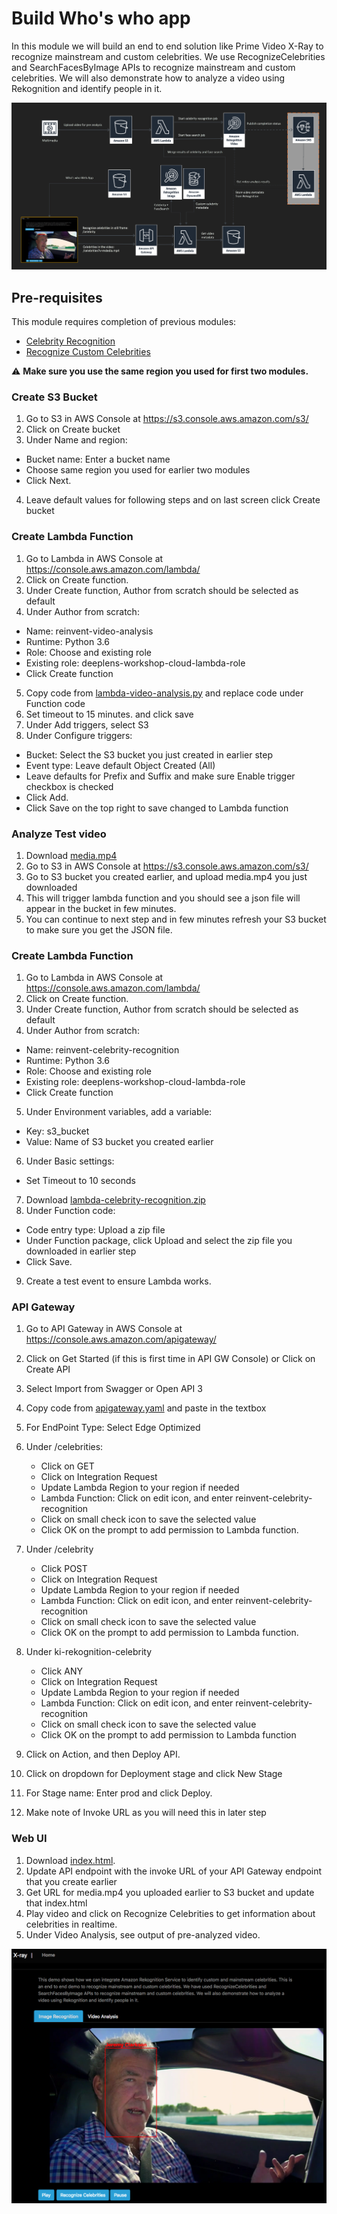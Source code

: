 # Build Who's who app

In this module we will build an end to end solution like Prime Video X-Ray to recognize mainstream and custom celebrities. We use RecognizeCelebrities and SearchFacesByImage APIs to recognize mainstream and custom celebrities. We will also demonstrate how to analyze a video using Rekognition and identify people in it.

![](assets/arch.png)

## Pre-requisites
This module requires completion of previous modules:
 - [Celebrity Recognition](../1-celebrity-recognition)
 - [Recognize Custom Celebrities](../2-recognize-custom-celebrities)

:warning: **Make sure you use the same region you used for first two modules.**

### Create S3 Bucket

1. Go to S3 in AWS Console at https://s3.console.aws.amazon.com/s3/
2. Click on Create bucket
3. Under Name and region:
  - Bucket name: Enter a bucket name
  - Choose same region you used for earlier two modules
  - Click Next.
4. Leave default values for following steps and on last screen click Create bucket

### Create Lambda Function

1. Go to Lambda in AWS Console at https://console.aws.amazon.com/lambda/
2. Click on Create function.
3. Under Create function, Author from scratch should be selected as default
4. Under Author from scratch:
  - Name: reinvent-video-analysis
  - Runtime: Python 3.6
  - Role: Choose and existing role
  - Existing role: deeplens-workshop-cloud-lambda-role
  - Click Create function

5. Copy code from [lambda-video-analysis.py](./code/lambda-video-analysis.py) and replace code under Function code
6. Set timeout to 15 minutes. and click save
7. Under Add triggers, select S3
9. Under Configure triggers:
  - Bucket: Select the S3 bucket you just created in earlier step
  - Event type: Leave default Object Created (All)
  - Leave defaults for Prefix and Suffix and make sure Enable trigger checkbox is checked
  - Click Add.
  - Click Save on the top right to save changed to Lambda function

### Analyze Test video
1. Download [media.mp4](./assets/media.mp4)
2. Go to S3 in AWS Console at https://s3.console.aws.amazon.com/s3/
3. Go to S3 bucket you created earlier, and upload media.mp4 you just downloaded
4. This will trigger lambda function and you should see a json file will appear in the bucket in few minutes.
5. You can continue to next step and in few minutes refresh your S3 bucket to make sure you get the JSON file.

### Create Lambda Function

1. Go to Lambda in AWS Console at https://console.aws.amazon.com/lambda/
2. Click on Create function.
3. Under Create function, Author from scratch should be selected as default
4. Under Author from scratch:
  - Name: reinvent-celebrity-recognition
  - Runtime: Python 3.6
  - Role: Choose and existing role
  - Existing role: deeplens-workshop-cloud-lambda-role
  - Click Create function
5. Under Environment variables, add a variable:
  - Key: s3_bucket
  - Value: Name of S3 bucket you created earlier
6. Under Basic settings:
  - Set Timeout to 10 seconds
7. Download [lambda-celebrity-recognition.zip](./code/lambda-celebrity-recognition.zip)
8. Under Function code:
  - Code entry type: Upload a zip file
  - Under Function package, click Upload and select the zip file you downloaded in earlier step
  - Click Save.

9. Create a test event to ensure Lambda works.


### API Gateway

1. Go to API Gateway in AWS Console at https://console.aws.amazon.com/apigateway/
2. Click on Get Started (if this is first time in API GW Console) or Click on Create API
3. Select Import from Swagger or Open API 3
4. Copy code from [apigateway.yaml](./code/apigateway.yaml) and paste in the textbox
5. For EndPoint Type: Select Edge Optimized
6. Under /celebrities:
    - Click on GET
    - Click on Integration Request
    - Update Lambda Region to your region if needed
    - Lambda Function: Click on edit icon, and enter reinvent-celebrity-recognition
    - Click on small check icon to save the selected value
    - Click OK on the prompt to add permission to Lambda function.
7. Under /celebrity
    - Click POST
    - Click on Integration Request
    - Update Lambda Region to your region if needed
    - Lambda Function: Click on edit icon, and enter reinvent-celebrity-recognition
    - Click on small check icon to save the selected value
    - Click OK on the prompt to add permission to Lambda function.
8. Under ki-rekognition-celebrity
    - Click ANY
    - Click on Integration Request
    - Update Lambda Region to your region if needed
    - Lambda Function: Click on edit icon, and enter reinvent-celebrity-recognition
    - Click on small check icon to save the selected value
    - Click OK on the prompt to add permission to Lambda function

9. Click on Action, and then Deploy API.
10. Click on dropdown for Deployment stage and click New Stage
11. For Stage name: Enter prod and click Deploy.
12. Make note of Invoke URL as you will need this in later step

### Web UI
1. Download [index.html](./code/index.html).
2. Update API endpoint with the invoke URL of your API Gateway endpoint that you create earlier
3. Get URL for media.mp4 you uploaded earlier to S3 bucket and update that index.html
4. Play video and click on Recognize Celebrities to get information about celebrities in realtime.
5. Under Video Analysis, see output of pre-analyzed video.

![](assets/webui.png)
